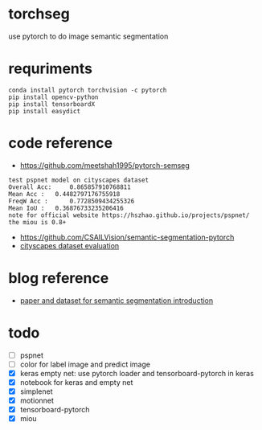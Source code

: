 # torchseg
use pytorch to do image semantic segmentation

# requriments
```
conda install pytorch torchvision -c pytorch
pip install opencv-python
pip install tensorboardX
pip install easydict
```

# code reference
- https://github.com/meetshah1995/pytorch-semseg
```
test pspnet model on cityscapes dataset
Overall Acc: 	 0.865857910768811
Mean Acc : 	 0.4482797176755918
FreqW Acc : 	 0.7728509434255326
Mean IoU : 	 0.36876733235206416
note for official website https://hszhao.github.io/projects/pspnet/
the miou is 0.8+
```
- https://github.com/CSAILVision/semantic-segmentation-pytorch
- [cityscapes dataset evaluation](https://github.com/mcordts/cityscapesScripts)

# blog reference
- [paper and dataset for semantic segmentation introduction](https://meetshah1995.github.io/semantic-segmentation/deep-learning/pytorch/visdom/2017/06/01/semantic-segmentation-over-the-years.html#sec_datasets)

# todo
- [ ] pspnet
- [ ] color for label image and predict image
- [x] keras empty net: use pytorch loader and tensorboard-pytorch in keras
- [x] notebook for keras and empty net
- [x] simplenet
- [x] motionnet
- [x] tensorboard-pytorch
- [x] miou